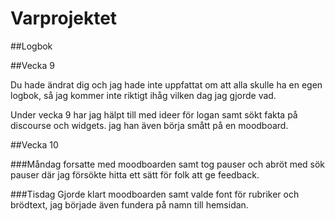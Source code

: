 # Varprojektet

##Logbok

##Vecka 9

Du hade ändrat dig och jag hade inte uppfattat om att alla skulle ha en egen logbok, så jag kommer inte riktigt ihåg vilken dag jag gjorde vad.

Under vecka 9 har jag hälpt till med ideer för logan samt sökt fakta på discourse och widgets. jag han även börja smått på en moodboard.

##Vecka 10

###Måndag
forsatte med moodboarden samt tog pauser och abröt med sök pauser där jag försökte hitta ett sätt för folk att ge feedback.

###Tisdag
Gjorde klart moodboarden samt valde font för rubriker och brödtext, jag började även fundera på namn till hemsidan.


